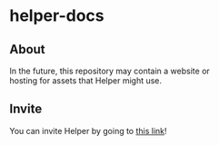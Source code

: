 # helper-docs
## About
In the future, this repository may contain a website or\
hosting for assets that Helper might use.
## Invite
You can invite Helper by going to [this link](https://discord.com/oauth2/authorize?client_id=731981908841332780&permissions=2081422583&scope=bot)!
